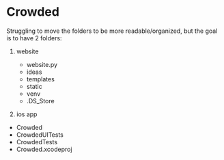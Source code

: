 # Crowded

Struggling to move the folders to be more readable/organized, but the goal is to have 2 folders:
1. website
    - website.py
    - ideas
    - templates
    - static
    - venv
    - .DS_Store
  
2. ios app
  - Crowded
  - CrowdedUITests
  - CrowdedTests
  - Crowded.xcodeproj
